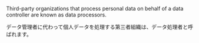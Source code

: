 
Third-party organizations that process personal data on behalf of a data controller are known as data processors. 

データ管理者に代わって個人データを処理する第三者組織は、データ処理者と呼ばれます。
